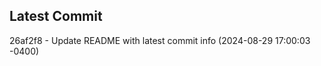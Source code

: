 
## Latest Commit
26af2f8 - Update README with latest commit info (2024-08-29 17:00:03 -0400) <Yunxi-Zhou>
